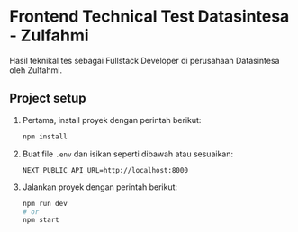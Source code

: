 # Frontend Technical Test Datasintesa - Zulfahmi

Hasil teknikal tes sebagai Fullstack Developer di perusahaan Datasintesa oleh Zulfahmi.

## Project setup

1. Pertama, install proyek dengan perintah berikut:

    ```bash
    npm install
    ```
2. Buat file `.env` dan isikan seperti dibawah atau sesuaikan:

    ```properties
    NEXT_PUBLIC_API_URL=http://localhost:8000
    ```
3. Jalankan proyek dengan perintah berikut:

    ```bash
    npm run dev
    # or
    npm start
    ```
